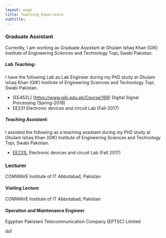```yaml
---
layout: page
title: Teaching Experience
subtitle: 
---
```





### Graduate Assistant

Currently, I am working as Graduate Assistant at Ghulam Ishaq Khan (GIK) Institute of Engineering Sciences and Technology Topi, Swabi Pakistan.

##### Lab Teaching:

I have the following Lab as Lab Engineer during my PhD study at Ghulam Ishaq Khan (GIK) Institute of Engineering Sciences and Technology Topi, Swabi Pakistan.

- [EE452L] (https://www.giki.edu.pk/Course/166) Digital Signal Processing (Spring-2018)
- EE231 Electronic devices and circuit Lab (Fall-2017)

##### Teaching Assistant:

I assisted the following as a teaching assistant during my PhD study at Ghulam Ishaq Khan (GIK) Institute of Engineering Sciences and Technology Topi, Swabi Pakistan.

- [EE231L](https://www.giki.edu.pk/Faculties/FEEUndergraduate/DegreeRequirement) Electronic devices and circuit Lab (Fall 2017)

### Lecturer

COMWAVE Institute of IT Abbotabad, Pakistan

#### Visiting Lecture

COMWAVE Institute of IT Abbotabad, Pakistan

#### Operation and Maintenance Engineer

Egyptian Pakistani Telecommunication Company (EPTSC) Limited






































dsf
